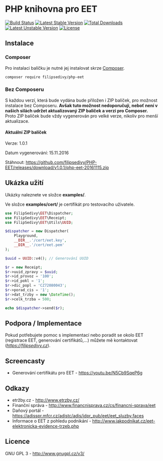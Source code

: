 # PHP knihovna pro EET

[![Build Status](https://travis-ci.org/filipsedivy/PHP-EET.svg?branch=master)](https://travis-ci.org/filipsedivy/PHP-EET) [![Latest Stable Version](https://poser.pugx.org/filipsedivy/php-eet/v/stable)](https://packagist.org/packages/filipsedivy/php-eet) [![Total Downloads](https://poser.pugx.org/filipsedivy/php-eet/downloads)](https://packagist.org/packages/filipsedivy/php-eet) [![Latest Unstable Version](https://poser.pugx.org/filipsedivy/php-eet/v/unstable)](https://packagist.org/packages/filipsedivy/php-eet) [![License](https://poser.pugx.org/filipsedivy/php-eet/license)](https://packagist.org/packages/filipsedivy/php-eet)

## Instalace

### Composer

Pro instalaci balíčku je nutné jej instalovat skrze [Composer](https://getcomposer.org/).

```bash
composer require filipsedivy/php-eet
```

### Bez Composeru

S každou verzí, která bude vydána bude přiložen i ZIP balíček, pro možnost instalace bez Composeru. **Avšak tuto možnost nedoporučuji, neboť není v našich silách udržet aktualizovaný ZIP baliček a verzi pro Composer.** Proto ZIP balíček bude vždy vygenerován pro velké verze, nikoliv pro menší aktualizace.

#### Aktuální ZIP balíček

Verze: 1.0.1

Datum vygenerování: 15.11.2016

Stáhnout: https://github.com/filipsedivy/PHP-EET/releases/download/v1.0.1/php-eet-20161115.zip


## Ukázka užití

Ukázky naleznete ve složce **examples/**.

Ve složce **examples/cert/** je certifikát pro testovacího uživatele.

```php
use FilipSedivy\EET\Dispatcher;
use FilipSedivy\EET\Receipt;
use FilipSedivy\EET\Utils\UUID;

$dispatcher = new Dispatcher(
    Playground,
    __DIR__.'/cert/eet.key',
    __DIR__.'/cert/eet.pem'
);

$uuid = UUID::v4(); // Generování UUID

$r = new Receipt;
$r->uuid_zpravy = $uuid;
$r->id_provoz = '100';
$r->id_pokl = '1';
$r->dic_popl = 'CZ72080043';
$r->porad_cis = '1';
$r->dat_trzby = new \DateTime();
$r->celk_trzba = 500;

echo $dispatcher->send($r);
```

## Podpora / Implementace

Pokud potřebujete pomoc s implementací nebo poradit se okolo EET (registrace EET, generování certifikátů,...) můžete mě kontaktovat (*https://filipsedivy.cz*).

## Screencasty

- Generování certifikátu pro EET - https://youtu.be/N5Cb9SqeP6g

## Odkazy
- etržby.cz - http://www.etrzby.cz/
- Finanční správa - http://www.financnisprava.cz/cs/financni-sprava/eet
- Daňový portál - https://adisspr.mfcr.cz/adistc/adis/idpr_pub/eet/eet_sluzby.faces
- Informace o EET z pohledu podnikání - http://www.jakpodnikat.cz/eet-elektronicka-evidence-trzeb.php

## Licence

GNU GPL 3 - http://www.gnugpl.cz/v3/